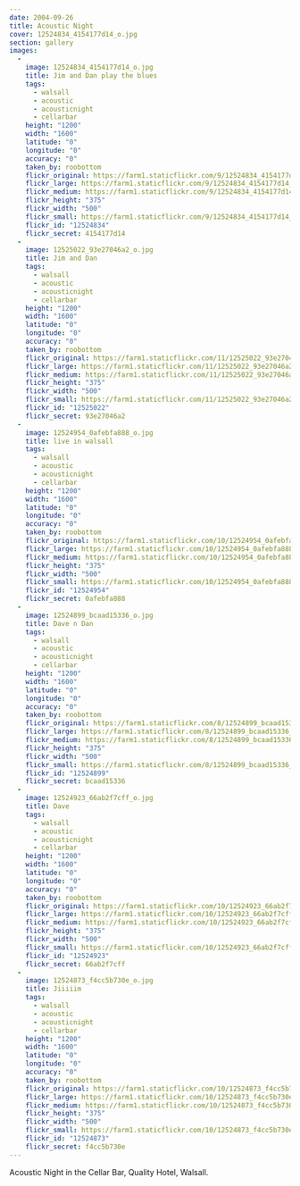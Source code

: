 ```yaml
---
date: 2004-09-26
title: Acoustic Night
cover: 12524834_4154177d14_o.jpg
section: gallery
images:
  - 
    image: 12524834_4154177d14_o.jpg
    title: Jim and Dan play the blues
    tags:
      - walsall
      - acoustic
      - acousticnight
      - cellarbar
    height: "1200"
    width: "1600"
    latitude: "0"
    longitude: "0"
    accuracy: "0"
    taken_by: roobottom
    flickr_original: https://farm1.staticflickr.com/9/12524834_4154177d14_o.jpg
    flickr_large: https://farm1.staticflickr.com/9/12524834_4154177d14_b.jpg
    flickr_medium: https://farm1.staticflickr.com/9/12524834_4154177d14.jpg
    flickr_height: "375"
    flickr_width: "500"
    flickr_small: https://farm1.staticflickr.com/9/12524834_4154177d14_m.jpg
    flickr_id: "12524834"
    flickr_secret: 4154177d14
  - 
    image: 12525022_93e27046a2_o.jpg
    title: Jim and Dan
    tags:
      - walsall
      - acoustic
      - acousticnight
      - cellarbar
    height: "1200"
    width: "1600"
    latitude: "0"
    longitude: "0"
    accuracy: "0"
    taken_by: roobottom
    flickr_original: https://farm1.staticflickr.com/11/12525022_93e27046a2_o.jpg
    flickr_large: https://farm1.staticflickr.com/11/12525022_93e27046a2_b.jpg
    flickr_medium: https://farm1.staticflickr.com/11/12525022_93e27046a2.jpg
    flickr_height: "375"
    flickr_width: "500"
    flickr_small: https://farm1.staticflickr.com/11/12525022_93e27046a2_m.jpg
    flickr_id: "12525022"
    flickr_secret: 93e27046a2
  - 
    image: 12524954_0afebfa888_o.jpg
    title: live in walsall
    tags:
      - walsall
      - acoustic
      - acousticnight
      - cellarbar
    height: "1200"
    width: "1600"
    latitude: "0"
    longitude: "0"
    accuracy: "0"
    taken_by: roobottom
    flickr_original: https://farm1.staticflickr.com/10/12524954_0afebfa888_o.jpg
    flickr_large: https://farm1.staticflickr.com/10/12524954_0afebfa888_b.jpg
    flickr_medium: https://farm1.staticflickr.com/10/12524954_0afebfa888.jpg
    flickr_height: "375"
    flickr_width: "500"
    flickr_small: https://farm1.staticflickr.com/10/12524954_0afebfa888_m.jpg
    flickr_id: "12524954"
    flickr_secret: 0afebfa888
  - 
    image: 12524899_bcaad15336_o.jpg
    title: Dave n Dan
    tags:
      - walsall
      - acoustic
      - acousticnight
      - cellarbar
    height: "1200"
    width: "1600"
    latitude: "0"
    longitude: "0"
    accuracy: "0"
    taken_by: roobottom
    flickr_original: https://farm1.staticflickr.com/8/12524899_bcaad15336_o.jpg
    flickr_large: https://farm1.staticflickr.com/8/12524899_bcaad15336_b.jpg
    flickr_medium: https://farm1.staticflickr.com/8/12524899_bcaad15336.jpg
    flickr_height: "375"
    flickr_width: "500"
    flickr_small: https://farm1.staticflickr.com/8/12524899_bcaad15336_m.jpg
    flickr_id: "12524899"
    flickr_secret: bcaad15336
  - 
    image: 12524923_66ab2f7cff_o.jpg
    title: Dave
    tags:
      - walsall
      - acoustic
      - acousticnight
      - cellarbar
    height: "1200"
    width: "1600"
    latitude: "0"
    longitude: "0"
    accuracy: "0"
    taken_by: roobottom
    flickr_original: https://farm1.staticflickr.com/10/12524923_66ab2f7cff_o.jpg
    flickr_large: https://farm1.staticflickr.com/10/12524923_66ab2f7cff_b.jpg
    flickr_medium: https://farm1.staticflickr.com/10/12524923_66ab2f7cff.jpg
    flickr_height: "375"
    flickr_width: "500"
    flickr_small: https://farm1.staticflickr.com/10/12524923_66ab2f7cff_m.jpg
    flickr_id: "12524923"
    flickr_secret: 66ab2f7cff
  - 
    image: 12524873_f4cc5b730e_o.jpg
    title: Jiiiiim
    tags:
      - walsall
      - acoustic
      - acousticnight
      - cellarbar
    height: "1200"
    width: "1600"
    latitude: "0"
    longitude: "0"
    accuracy: "0"
    taken_by: roobottom
    flickr_original: https://farm1.staticflickr.com/10/12524873_f4cc5b730e_o.jpg
    flickr_large: https://farm1.staticflickr.com/10/12524873_f4cc5b730e_b.jpg
    flickr_medium: https://farm1.staticflickr.com/10/12524873_f4cc5b730e.jpg
    flickr_height: "375"
    flickr_width: "500"
    flickr_small: https://farm1.staticflickr.com/10/12524873_f4cc5b730e_m.jpg
    flickr_id: "12524873"
    flickr_secret: f4cc5b730e
---
```

Acoustic Night in the Cellar Bar, Quality Hotel, Walsall.